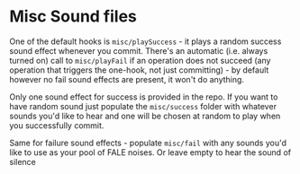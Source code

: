 Misc Sound files
================

One of the default hooks is `misc/playSuccess` - it plays a random success sound effect whenever
you commit. There's an automatic (i.e. always turned on) call to `misc/playFail` if an operation
does not succeed (any operation that triggers the one-hook, not just committing) - by default
however no fail sound effects are present, it won't do anything.

Only one sound effect for success is provided in the repo. If you want to have random sound
just populate the `misc/success` folder with whatever sounds you'd like to hear and one will be
chosen at random to play when you successfully commit.

Same for failure sound effects - populate `misc/fail` with any sounds you'd like to use as your
pool of FALE noises. Or leave empty to hear the sound of silence
